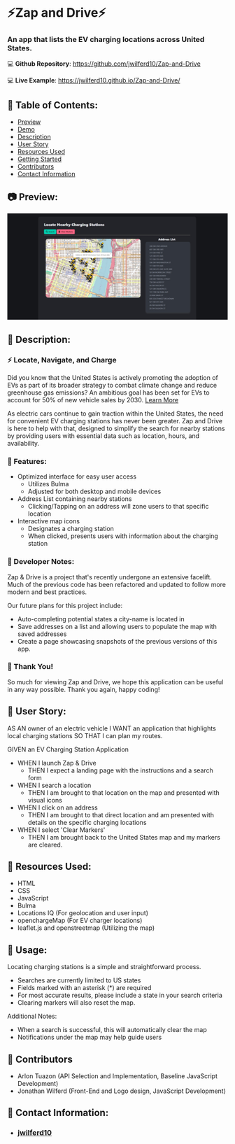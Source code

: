 # ⚡Zap and Drive⚡

### An app that lists the EV charging locations across United States.

:computer: **Github Repository**: https://github.com/jwilferd10/Zap-and-Drive

:computer: **Live Example**: https://jwilferd10.github.io/Zap-and-Drive/

## :open_file_folder: Table of Contents:
  - [Preview](#camera-preview)
  - [Demo](#movie_camera-demo)
  - [Description](#wave-description)
  - [User Story](#book-user-story)
  - [Resources Used](#floppy_disk-resources-used)
  - [Getting Started](#minidisc-getting-started)
  - [Contributors](#paperclip-contributors)
  - [Contact Information](#e-mail-contact-information)

## :camera: Preview:
<img src="img/ZapDriveDesktop.jpg" alt="Image showcasing Zap and Drive's Desktop appearance."/>

## :wave: Description: 
### :zap: Locate, Navigate, and Charge

Did you know that the United States is actively promoting the adoption of EVs as part of its broader strategy to combat climate change and reduce greenhouse gas emissions? An ambitious goal has been set for EVs to account for 50% of new vehicle sales by 2030. 
[Learn More](https://www.wri.org/insights/biden-administration-tracking-climate-action-progress)

As electric cars continue to gain traction within the United States, the need for convenient EV charging stations has never been greater. Zap and Drive is here to help with that, designed to simplify the search for nearby stations by providing users with essential data such as location, hours, and availability.

### :rocket: Features:
- Optimized interface for easy user access
  - Utilizes Bulma
  - Adjusted for both desktop and mobile devices
- Address List containing nearby stations
  - Clicking/Tapping on an address will zone users to that specific location
- Interactive map icons
  - Designates a charging station
  - When clicked, presents users with information about the charging station
 
### 💭 Developer Notes:
Zap & Drive is a project that's recently undergone an extensive facelift. Much of the previous code has been refactored and updated to follow more modern and best practices.

Our future plans for this project include:
- Auto-completing potential states a city-name is located in
- Save addresses on a list and allowing users to populate the map with saved addresses
- Create a page showcasing snapshots of the previous versions of this app.

### 🙏 Thank You!
So much for viewing Zap and Drive, we hope this application can be useful in any way possible. Thank you again, happy coding! 

## :book: User Story:
AS AN owner of an electric vehicle I WANT an application that highlights local charging stations SO THAT I can plan my routes.

GIVEN an EV Charging Station Application 
- WHEN I launch Zap & Drive
  - THEN I expect a landing page with the instructions and a search form
- WHEN I search a location
  - THEN I am brought to that location on the map and presented with visual icons
- WHEN I click on an address
  - THEN I am brought to that direct location and am presented with details on the specific charging locations
- WHEN I select 'Clear Markers'
    - THEN I am brought back to the United States map and my markers are cleared.

## :floppy_disk: Resources Used:
- HTML
- CSS
- JavaScript
- Bulma
- Locations IQ (For geolocation and user input)
- openchargeMap (For EV charger locations)
- leaflet.js and openstreetmap (Utilizing the map)

## :minidisc: Usage:
Locating charging stations is a simple and straightforward process.
- Searches are currently limited to US states
- Fields marked with an asterisk (*) are required
- For most accurate results, please include a state in your search criteria
- Clearing markers will also reset the map.

Additional Notes:
- When a search is successful, this will automatically clear the map
- Notifications under the map may help guide users

## :paperclip: Contributors
 - Arlon Tuazon (API Selection and Implementation, Baseline JavaScript Development)
 - Jonathan Wilferd (Front-End and Logo design, JavaScript Development)

## :e-mail: Contact Information:
- ### [jwilferd10](https://github.com/jwilferd10)